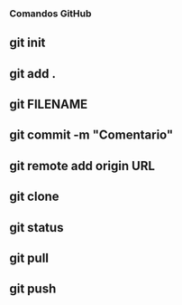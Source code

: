 ﻿### Comandos GitHub

## git init
## git add .
## git FILENAME
## git commit -m "Comentario"
## git remote add origin URL
## git clone
## git status
## git pull
## git push
